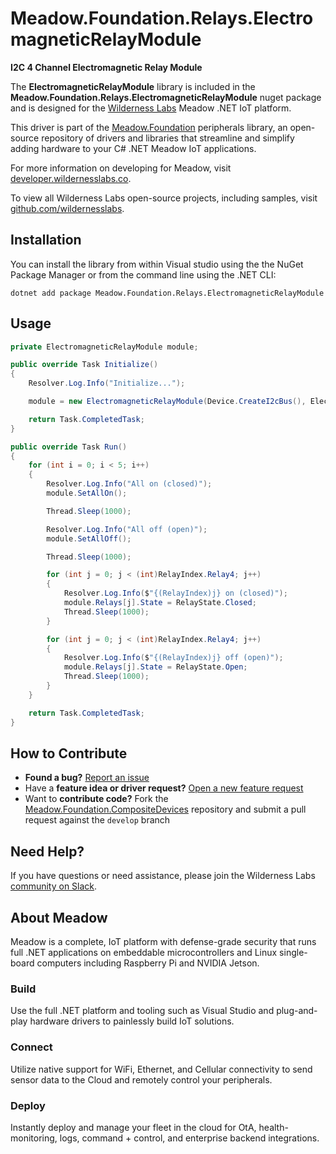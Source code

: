 # Meadow.Foundation.Relays.ElectromagneticRelayModule

**I2C 4 Channel Electromagnetic Relay Module**

The **ElectromagneticRelayModule** library is included in the **Meadow.Foundation.Relays.ElectromagneticRelayModule** nuget package and is designed for the [Wilderness Labs](www.wildernesslabs.co) Meadow .NET IoT platform.

This driver is part of the [Meadow.Foundation](https://developer.wildernesslabs.co/Meadow/Meadow.Foundation/) peripherals library, an open-source repository of drivers and libraries that streamline and simplify adding hardware to your C# .NET Meadow IoT applications.

For more information on developing for Meadow, visit [developer.wildernesslabs.co](http://developer.wildernesslabs.co/).

To view all Wilderness Labs open-source projects, including samples, visit [github.com/wildernesslabs](https://github.com/wildernesslabs/).

## Installation

You can install the library from within Visual studio using the the NuGet Package Manager or from the command line using the .NET CLI:

`dotnet add package Meadow.Foundation.Relays.ElectromagneticRelayModule`
## Usage

```csharp
private ElectromagneticRelayModule module;

public override Task Initialize()
{
    Resolver.Log.Info("Initialize...");

    module = new ElectromagneticRelayModule(Device.CreateI2cBus(), ElectromagneticRelayModule.GetAddressFromPins(false, false, false));

    return Task.CompletedTask;
}

public override Task Run()
{
    for (int i = 0; i < 5; i++)
    {
        Resolver.Log.Info("All on (closed)");
        module.SetAllOn();

        Thread.Sleep(1000);

        Resolver.Log.Info("All off (open)");
        module.SetAllOff();

        Thread.Sleep(1000);

        for (int j = 0; j < (int)RelayIndex.Relay4; j++)
        {
            Resolver.Log.Info($"{(RelayIndex)j} on (closed)");
            module.Relays[j].State = RelayState.Closed;
            Thread.Sleep(1000);
        }

        for (int j = 0; j < (int)RelayIndex.Relay4; j++)
        {
            Resolver.Log.Info($"{(RelayIndex)j} off (open)");
            module.Relays[j].State = RelayState.Open;
            Thread.Sleep(1000);
        }
    }

    return Task.CompletedTask;
}

```
## How to Contribute

- **Found a bug?** [Report an issue](https://github.com/WildernessLabs/Meadow_Issues/issues)
- Have a **feature idea or driver request?** [Open a new feature request](https://github.com/WildernessLabs/Meadow_Issues/issues)
- Want to **contribute code?** Fork the [Meadow.Foundation.CompositeDevices](https://github.com/WildernessLabs/Meadow.Foundation.CompositeDevices) repository and submit a pull request against the `develop` branch


## Need Help?

If you have questions or need assistance, please join the Wilderness Labs [community on Slack](http://slackinvite.wildernesslabs.co/).
## About Meadow

Meadow is a complete, IoT platform with defense-grade security that runs full .NET applications on embeddable microcontrollers and Linux single-board computers including Raspberry Pi and NVIDIA Jetson.

### Build

Use the full .NET platform and tooling such as Visual Studio and plug-and-play hardware drivers to painlessly build IoT solutions.

### Connect

Utilize native support for WiFi, Ethernet, and Cellular connectivity to send sensor data to the Cloud and remotely control your peripherals.

### Deploy

Instantly deploy and manage your fleet in the cloud for OtA, health-monitoring, logs, command + control, and enterprise backend integrations.


